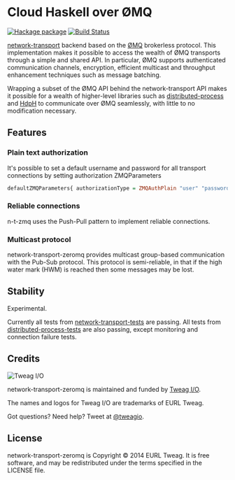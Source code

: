 # Cloud Haskell over ØMQ

[![Hackage package][Hackage Version Image]][Hackage package]
[![Build Status][Build Status Image]][Build Status]

[Hackage Version Image]: http://img.shields.io/hackage/v/network-transport-zeromq.svg
[Hackage package]: http://hackage.haskell.org/package/network-transport-zeromq
[Build Status Image]: https://secure.travis-ci.org/tweag/network-transport-zeromq.svg?branch=master
[Build Status]: http://travis-ci.org/tweag/network-transport-zeromq

[network-transport][network-transport] backend based on the
[ØMQ][zeromq] brokerless protocol. This implementation makes it
possible to access the wealth of ØMQ transports through a simple and
shared API. In particular, ØMQ supports authenticated communication
channels, encryption, efficient multicast and throughput enhancement
techniques such as message batching.

Wrapping a subset of the ØMQ API behind the network-transport API
makes it possible for a wealth of higher-level libraries such as
[distributed-process][distributed-process] and [HdpH][hdph] to
communicate over ØMQ seamlessly, with little to no modification
necessary.

[network-transport]: http://hackage.haskell.org/package/network-transport
[distributed-process]: http://hackage.haskell.org/package/distributed-process
[hdph]: http://hackage.haskell.org/package/hdph
[zeromq]: http://zeromq.org

Features
--------

### Plain text authorization

It's possible to set a default username and password for all transport
connections by setting authorization ZMQParameters
```haskell
defaultZMQParameters{ authorizationType = ZMQAuthPlain "user" "password" }
```

### Reliable connections

n-t-zmq uses the Push-Pull pattern to implement reliable connections.

### Multicast protocol

network-transport-zeromq provides multicast group-based communication with the
Pub-Sub protocol. This protocol is semi-reliable, in that if the high water
mark (HWM) is reached then some messages may be lost.

Stability
---------

Experimental.

Currently all tests from
[network-transport-tests][network-transport-tests] are passing. All
tests from [distributed-process-tests][distributed-process-tests] are
also passing, except monitoring and connection failure tests.

[network-transport-tests]: http://hackage.haskell.org/package/network-transport-tests
[distributed-process-tests]: https://github.com/haskell-distributed/distributed-process-tests

Credits
-------

![Tweag I/O](http://i.imgur.com/0HK8X4y.png)

network-transport-zeromq is maintained and funded by [Tweag
I/O](http://tweag.io/).

The names and logos for Tweag I/O are trademarks of EURL Tweag.

Got questions? Need help? Tweet at [@tweagio](http://twitter.com/tweagio).

License
-------

network-transport-zeromq is Copyright © 2014 EURL Tweag. It is free
software, and may be redistributed under the terms specified in the
LICENSE file.
